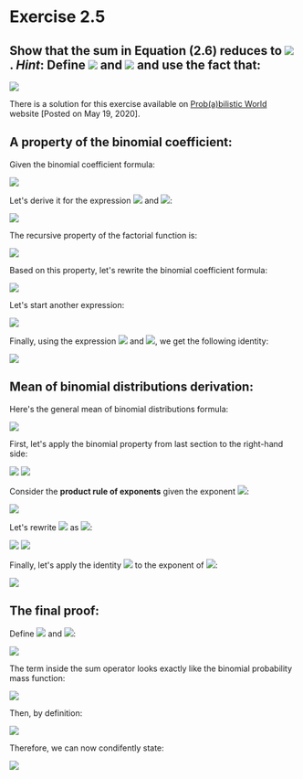 Exercise 2.5
=======

Show that the sum in Equation (2.6) reduces to <img src="https://latex.codecogs.com/svg.latex?\mu=np" />. *Hint*: Define <img src="https://latex.codecogs.com/svg.latex?y=x-1" /> and <img src="https://latex.codecogs.com/svg.latex?m=n-1" /> and use the fact that:
-----------

<img src="https://latex.codecogs.com/svg.latex?\sum_{y=0}^m=\left[\frac{m!}{y!(m-y)!}p^y(1-p)^{m-y}\right]=\sum_{y=0}^mP_b(y;m,p)=1" />

There is a solution for this exercise available on [Prob(a)bilistic World](https://www.probabilisticworld.com/binomial-distribution-mean-variance-formulas-proof/) website [Posted on May 19, 2020].

A property of the binomial coefficient:
-----------

Given the binomial coefficient formula:

<img src="https://latex.codecogs.com/svg.latex?\left(\begin{array}{c}n\\x\end{array}\right)=\frac{n!}{x!(n-k)!}" />

Let's derive it for the expression <img src="https://latex.codecogs.com/svg.latex?n - 1" /> and <img src="https://latex.codecogs.com/svg.latex?x-1" />:

<img src="https://latex.codecogs.com/svg.latex?\left(\begin{array}{c}n-1\\x-1\end{array}\right)=\frac{(n-1)!}{(x-1)!((n-1)-(k-1))!}=\frac{(n-1)!}{(x-1)!(n-k)!" />

The recursive property of the factorial function is:

<img src="https://latex.codecogs.com/svg.latex?x!=x\cdot(x-1)!" />

Based on this property, let's rewrite the binomial coefficient formula:

<img src="https://latex.codecogs.com/svg.latex?\left(\begin{array}{c}n\\x\end{array}\right)=\frac{n!}{x!(n-k)!}=\frac{n(n-1)!}{x(x-1)!(n-k)!}=\frac{n}{x}\cdot\frac{n-1!}{(x-1)!(n-k)!}" />

Let's start another expression:

<img src="https://latex.codecogs.com/svg.latex?x\cdot\left(\begin{array}{c}n\\x\end{array}\right)=x\cdot\frac{n}{x}\cdot\frac{n-1!}{(x-1)!(n-k)!}=n\cdot\frac{n-1!}{(x-1)!(n-k)!}" />

Finally, using the expression <img src="https://latex.codecogs.com/svg.latex?n-1" /> and <img src="https://latex.codecogs.com/svg.latex?x-1" />, we get the following identity:

<img src="https://latex.codecogs.com/svg.latex?x\cdot\left(\begin{array}{c}n\\x\end{array}\right)=n\cdot\left(\begin{array}{c}n-1\\x-1\end{array}\right)" />

Mean of binomial distributions derivation:
-----------

Here's the general mean of binomial distributions formula:

<img src="https://latex.codecogs.com/svg.latex?\mu=\sum_{x=0}^n\left[x\frac{n!}{x!(n-x)!}p^x(1-p)^{n-x}\right]=\sum_{x=0}^nx\cdot{P(x;n,p)}" />

First, let's apply the binomial property from last section to the right-hand side:

<img src="https://latex.codecogs.com/svg.latex?\mu=\sum_{x=0}^nn\cdot\left(\begin{array}{c}n-1\\x-1\end{array}\right)p^x(1-p)^{n-x}" />

<img src="https://latex.codecogs.com/svg.latex?\mu=n\cdot\sum_{x=0}^n\left(\begin{array}{c}n-1\\x-1\end{array}\right)p^x(1-p)^{n-x}" />

Consider the **product rule of exponents** given the exponent <img src="https://latex.codecogs.com/svg.latex?b" />:

<img src="https://latex.codecogs.com/svg.latex?a^b=a\cdot{a^{b-1}}" />

Let's rewrite <img src="https://latex.codecogs.com/svg.latex?p^x" /> as <img src="https://latex.codecogs.com/svg.latex?p\cdotp^{x-1}" />:

<img src="https://latex.codecogs.com/svg.latex?\mu=n\cdot\sum_{x=0}^n\left(\begin{array}{c}n-1\\x-1\end{array}\right)p\cdotp^{x-1}(1-p)^{n-x}" />

<img src="https://latex.codecogs.com/svg.latex?\mu=np\cdot\sum_{x=0}^n\left(\begin{array}{c}n-1\\x-1\end{array}\right)p^{x-1}(1-p)^{n-x}" />

Finally, let's apply the identity <img src="https://latex.codecogs.com/svg.latex?n-x=(n-1)-(x-1)" /> to the exponent of <img src="https://latex.codecogs.com/svg.latex?(1-p)" />:

<img src="https://latex.codecogs.com/svg.latex?\mu=np\cdot\sum_{x=0}^n\left(\begin{array}{c}n-1\\x-1\end{array}\right)p^{x-1}(1-p)^{(n-1)-(x-1)}" />

The final proof:
-----------

Define <img src="https://latex.codecogs.com/svg.latex?y=x-1" /> and <img src="https://latex.codecogs.com/svg.latex?m=n-1" />:

<img src="https://latex.codecogs.com/svg.latex?\mu=np\cdot\sum_{y=0}^m\left(\begin{array}{c}m\\y\end{array}\right)p^{y}(1-p)^{m-y}" />

The term inside the sum operator looks exactly like the binomial probability mass function:

<img src="https://latex.codecogs.com/svg.latex?\left(\begin{array}{c}m\\y\end{array}\right)p^{y}(1-p)^{m-y}" />

Then, by definition:

<img src="https://latex.codecogs.com/svg.latex?\sum_{y=0}^m\left(\begin{array}{c}m\\y\end{array}\right)p^{y}(1-p)^{m-y}=1" />

Therefore, we can now condifently state:

<img src="https://latex.codecogs.com/svg.latex?\mu=np\cdot\sum_{y=0}^m\left(\begin{array}{c}m\\y\end{array}\right)p^{y}(1-p)^{m-y}=np\cdot1=np" />
